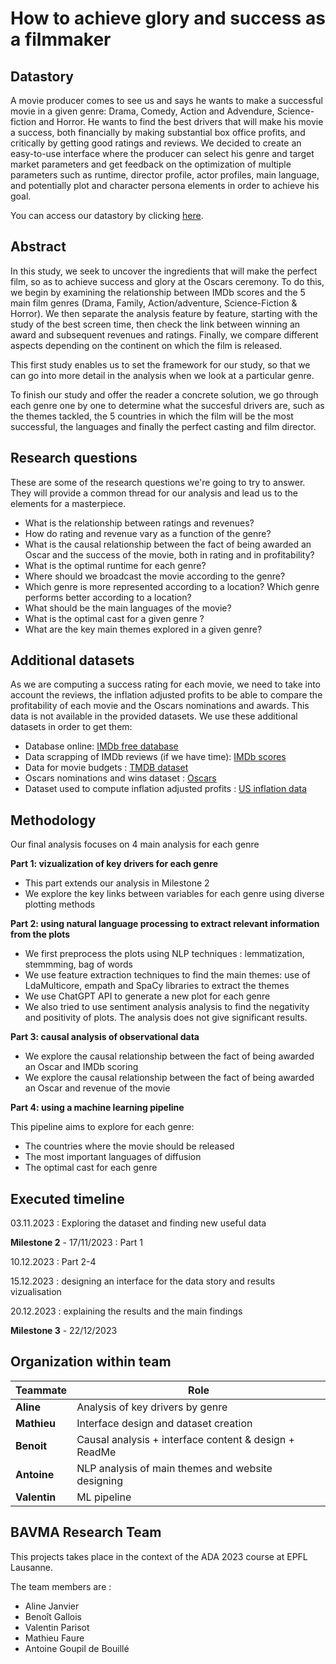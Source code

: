 # How to achieve glory and success as a filmmaker

## Datastory

A movie producer comes to see us and says he wants to make a successful movie in a given genre: Drama, Comedy, Action and Advendure, Science-fiction and Horror. He wants to find the best drivers that will make his movie a success, both financially by making substantial box office profits, and critically by getting good ratings and reviews. We decided to create an easy-to-use interface where the producer can select his genre and target market parameters and get feedback on the optimization of multiple parameters such as runtime, director profile, actor profiles, main language, and potentially plot and character persona elements in order to achieve his goal. 

You can access our datastory by clicking [here](https://antoine2bouille.github.io/success/).

## Abstract

In this study, we seek to uncover the ingredients that will make the perfect film, so as to achieve success and glory at the Oscars ceremony. To do this, we begin by examining the relationship between IMDb scores and the 5 main film genres (Drama, Family, Action/adventure, Science-Fiction & Horror). We then separate the analysis feature by feature, starting with the study of the best screen time, then check the link between winning an award and subsequent revenues and ratings. Finally, we compare different aspects depending on the continent on which the film is released.

This first study enables us to set the framework for our study, so that we can go into more detail in the analysis when we look at a particular genre.

To finish our study and offer the reader a concrete solution, we go through each genre one by one to determine what the succesful drivers are, such as the themes tackled, the 5 countries in which the film will be the most successful, the languages and finally the perfect casting and film director.


## Research questions
These are some of the research questions we're going to try to answer. They will provide a common thread for our analysis and lead us to the elements for a masterpiece.

- What is the relationship between ratings and revenues?
- How do rating and revenue vary as a function of the genre?
- What is the causal relationship between the fact of being awarded an Oscar and the success of the movie, both in rating and in profitability?
- What is the optimal runtime for each genre?
- Where should we broadcast the movie according to the genre?
- Which genre is more represented according to a location? Which genre performs better according to a location?
- What should be the main languages of the movie?
- What is the optimal cast for a given genre ? 
- What are the key main themes explored in a given genre? 

## Additional datasets

As we are computing a success rating for each movie, we need to take into account the reviews, the inflation adjusted profits to be able to compare the profitability of each movie and the Oscars nominations and awards. This data is not available in the provided datasets. We use these additional datasets in order to get them:

- Database online: [IMDb free database](https://developer.imdb.com/non-commercial-datasets/) 
- Data scrapping of IMDb reviews (if we have time): [IMDb scores](exploration/IMDb_scrapping_v1.ipynb)
- Data for movie budgets : [TMDB dataset](https://www.kaggle.com/datasets/kakarlaramcharan/tmdb-data-0920)
- Oscars nominations and wins dataset : [Oscars](https://www.kaggle.com/datasets/pushpakhinglaspure/oscar-dataset)
- Dataset used to compute inflation adjusted profits : [US inflation data](https://www.kaggle.com/datasets/varpit94/us-inflation-data-updated-till-may-2021)

## Methodology

Our final analysis focuses on 4 main analysis for each genre 

**Part 1: vizualization of key drivers for each genre** 

- This part extends our analysis in Milestone 2
- We explore the key links between variables for each genre using diverse plotting methods

**Part 2: using natural language processing to extract relevant information from the plots**

- We first preprocess the plots using NLP techniques : lemmatization, stemmming, bag of words
- We use feature extraction techniques to find the main themes: use of LdaMulticore, empath and SpaCy libraries to extract the themes
- We use ChatGPT API to generate a new plot for each genre
- We also tried to use sentiment analysis analysis to find the negativity and positivity of plots. The analysis does not give significant results.

**Part 3: causal analysis of observational data**
- We explore the causal relationship between the fact of being awarded an Oscar and IMDb scoring
- We explore the causal relationship between the fact of being awarded an Oscar and revenue of the movie

**Part 4: using a machine learning pipeline**

This pipeline aims to explore for each genre:
- The countries where the movie should be released
- The most important languages of diffusion
- The optimal cast for each genre

## Executed timeline

03.11.2023 : Exploring the dataset and finding new useful data

**Milestone 2** - 17/11/2023 : Part 1 

10.12.2023 : Part 2-4

15.12.2023 : designing an interface for the data story and results vizualisation

20.12.2023 : explaining the results and the main findings

**Milestone 3** - 22/12/2023 


## Organization within team
| Teammate | Role|
| --- | --- | 
|**Aline** |Analysis of key drivers by genre|
|**Mathieu**|Interface design and dataset creation| 
|**Benoit**|Causal analysis + interface content & design + ReadMe| 
|**Antoine**|NLP analysis of main themes and website designing|
|**Valentin**|ML pipeline|


## BAVMA Research Team

This projects takes place in the context of the ADA 2023 course at EPFL Lausanne.

The team members are : 

- Aline Janvier
- Benoît Gallois
- Valentin Parisot
- Mathieu Faure
- Antoine Goupil de Bouillé


